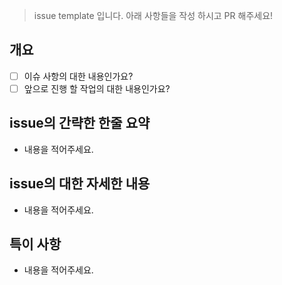 >issue template 입니다.
아래 사항들을 작성 하시고 PR 해주세요!

## 개요
- [ ] 이슈 사항의 대한 내용인가요?
- [ ] 앞으로 진행 할 작업의 대한 내용인가요?

## issue의 간략한 한줄 요약
- 내용을 적어주세요.

## issue의 대한 자세한 내용
- 내용을 적어주세요.

## 특이 사항
- 내용을 적어주세요.
